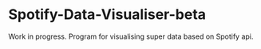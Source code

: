 # Spotify-Data-Visualiser-beta
Work in progress.
Program for visualising super data based on Spotify api.
